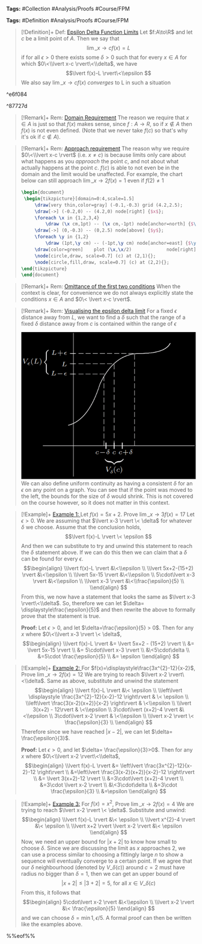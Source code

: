 ---
---

**Tags:** #Collection #Analysis/Proofs #Course/FPM 

**Tags:** #Definition #Analysis/Proofs #Course/FPM 

 > 
 > \[!Definition\]+ Def: [Epsilon Delta Function Limits](Epsilon%20Delta%20Function%20Limits.md)
 > Let $f:A\to\R$ and let $c$ be a limit point of $A$. Then we say that
 > $$\displaystyle\lim\_{x \to c} f(x) = L$$
 > if for all $\epsilon>0$ there exists some $\delta>0$ such that for every $x\in A$ for which $0\<\\lvert x-c \rvert\<\\delta$, we have
 > $$\lvert f(x)-L \rvert\<\\epsilon $$
 > We also say $\displaystyle\lim\_{x \to c}f(x)$ *converges* to L in such a situation

^e6f084

^87727d

 > 
 > \[!Remark\]+ Rem: [Domain Requirement](Epsilon%20Delta%20Function%20Limits.md)
 > The reason we require that $x\in A$ is just so that $f(x)$ makes sense, since $f:A\to R$, so if $x\not\in A$ then $f(x)$ is not even defined. (Note that we never take $f(c)$ so that's why it's ok if $c\not\in A$).

 > 
 > \[!Remark\]+ Rem: [Approach requirement](Epsilon%20Delta%20Function%20Limits.md)
 > The reason why we require $0\<\\lvert x-c \rvert$ (i.e. $x\ne c$) is because limits only care about what happens as you *approach* the point $c$, and not about what actually happens at the point $c$. $f(c)$ is able to not even be in the domain and the limit would be unaffected. For example, the chart below can still approach $\lim\_{x \to 2}f(x)=1$ even if $f(2) \ne 1$
 > 
 > ````tikz
 > \begin{document}
 > 	\begin{tikzpicture}[domain=0:4,scale=1.5]
 > 		\draw[very thin,color=gray] (-0.1,-0.3) grid (4.2,2.5);
 > 		\draw[->] (-0.2,0) -- (4.2,0) node[right] {$x$};
 > 		\foreach \x in {1,2,3,4}
 > 			\draw (\x cm,1pt) -- (\x cm,-1pt) node[anchor=north] {$\x$};
 > 		\draw[->] (0,-0.3) -- (0,2.5) node[above] {$y$};
 > 		\foreach \y in {1,2}
 > 		    \draw (1pt,\y cm) -- (-1pt,\y cm) node[anchor=east] {$\y$};
 > 		\draw[color=green]    plot (\x,\x/2)             node[right] {$f(x) $};
 > 		\node[circle,draw, scale=0.7] (c) at (2,1){};
 > 		\node[circle,fill,draw, scale=0.7] (c) at (2,2){};
 > \end{tikzpicture}
 > \end{document}
 > ````

 > 
 > \[!Remark\]+ Rem: [Omittance of the first two conditions](Epsilon%20Delta%20Function%20Limits.md)
 > When the context is clear, for convenience we do not always explicitly state the conditions $x \in A$ and $0\< \lvert x-c \rvert$.

 > 
 > \[!Remark\]+ Rem: [Visualising the epsilon delta limit](Epsilon%20Delta%20Function%20Limits.md)
 > For a fixed $\epsilon$ distance away from $L$, we want to find a $\delta$ such that the range of a fixed $\delta$ distance away from $c$ is contained within the range of $\epsilon$
 > 
 > ![Pasted image 20230304182042.png](..\Images\Pasted%20image%2020230304182042.png)
 > We can also define uniform continuity as having a consistent $\delta$ for an $\epsilon$ on any point on a graph. You can see that if the point was moved to the left, the bounds for the size of $\delta$ would shrink. This is not covered on the course however, so it does not matter in this context.

 > 
 > \[!Example\]+ [Example 1: ](Examples%20of%20an%20Epsilon%20Delta%20Proof.md) Let $f(x)=5x+2$. Prove $\displaystyle\lim\_{x \to 3}f(x)=17$
 > Let $\epsilon>0$. We are assuming that $\lvert x-3 \rvert \< \delta$ for whatever $\delta$ we choose. Assume that the conclusion holds,
 > $$\lvert f(x)-L \rvert \< \epsilon $$
 > And then we can substitute to try and unwind this statement to reach the $\delta$ statement above. If we can do this then we can claim that a $\delta$ can be found for every $\epsilon$.
 > $$\begin{align}
 > \\lvert f(x)-L \rvert &\<\\epsilon \\
 > \\lvert 5x+2-(15+2) \rvert &\<\\epsilon \\
 > \\lvert 5x-15 \rvert &\<\\epsilon \\
 > 5\cdot\lvert x-3 \rvert &\<\\epsilon \\
 > \\lvert x-3 \rvert &\<\\frac{\epsilon}{5} \\
 > \\end{align}
 > $$
 > From this, we now have a statement that looks the same as $\lvert x-3 \rvert\<\\delta$. So, therefore we can let $\delta= \displaystyle\frac{\epsilon}{5}$ and then rewrite the above to formally prove that the statement is true.
 > 
 > **Proof:** Let $\epsilon>0$, and let $\delta=\frac{\epsilon}{5} > 0$. Then for any $x$ where $0\<\\lvert x-3 \rvert \< \delta$,
 > $$\begin{align}
 > \\lvert f(x)-L \rvert &= \lvert 5x+2 - (15+2) \rvert \\
 > &= \lvert 5x-15 \rvert  \\
 > &= 5\cdot\lvert x-3 \rvert  \\
 > &\<5\cdot\delta \\
 > &=5\cdot \frac{\epsilon}{5} \\
 > &= \epsilon
 > \\end{align}
 > $$

 > 
 > \[!Example\]+ [Example 2: ](Examples%20of%20an%20Epsilon%20Delta%20Proof.md) For $f(x)=\displaystyle\frac{3x^{2}-12}{x-2}$, Prove $\displaystyle\lim\_{x \to 2}f(x)=12$
 > We are trying to reach $\lvert x-2 \rvert\<\\delta$. Same as above, substitute and unwind the statement
 > $$\begin{align}
 > \\lvert f(x)-L \rvert &\< \epsilon \\
 > \\left\lvert  \displaystyle \frac{3x^{2}-12}{x-2}-12 \right\rvert  & \< \epsilon \\
 > \\left\lvert  \frac{3(x-2)(x+2)}{x-2} \right\rvert  & \<\\epsilon \\
 > \\lvert 3(x+2) - 12\rvert  & \<\\epsilon \\
 > 3\cdot\lvert (x+2)-4 \rvert &\<\\epsilon \\
 > 3\cdot\lvert x-2 \rvert & \<\\epsilon \\
 > \\lvert x-2 \rvert \< \frac{\epsilon}{3} \\
 > \\end{align}
 > $$
 > Therefore since we have reached $\lvert x-2 \rvert$, we can let $\delta= \frac{\epsilon}{3}$.
 > 
 > **Proof:** Let $\epsilon>0$, and let $\delta= \frac{\epsilon}{3}>0$. Then for any $x$ where $0\<\\lvert x-2 \rvert\<\\delta$,
 > $$\begin{align}
 > \\lvert f(x)-L \rvert &= \left\lvert  \frac{3x^{2}-12}{x-2}-12  \right\rvert  \\
 > &=\left\lvert  \frac{3(x-2)(x+2)}{x-2}-12 \right\rvert  \\
 > &= \lvert 3(x+2)-12 \rvert \\
 > &=3\cdot\lvert (x+2)-4 \rvert \\
 > &=3\cdot \lvert x-2 \rvert \\
 > &\<3\cdot\delta \\
 > &=3\cdot \frac{\epsilon}{3} \\
 > &=\epsilon
 > \\end{align}
 > $$

 > 
 > \[!Example\]+ [Example 3:](Examples%20of%20an%20Epsilon%20Delta%20Proof.md) For $f(x)=x^{2}$, Prove $\displaystyle\lim\_{x \to 2}f(x)=4$
 > We are trying to reach $\lvert x-2 \rvert \< \delta$. Substitute and unwind:
 > $$\begin{align}
 > \\lvert f(x)-L \rvert &\< \epsilon \\
 > \\lvert x^{2}-4 \rvert &\< \epsilon \\
 > \\lvert x+2 \rvert \lvert x-2 \rvert &\< \epsilon
 > \\end{align}
 > $$
 > Now, we need an upper bound for $\lvert x+2 \rvert$ to know how small to choose $\delta$. Since we are discussing the limit as $x$ approaches $2$, we can use a process similar to choosing a fittingly large $n$ to show a sequence will eventually converge to a certain point. If we agree that our $\delta$ neighbourhood (denoted by $V\_{\delta}(c)$) around $c=2$ must have radius no bigger than $\delta=1$, then we can get an upper bound of
 > $$\lvert x+2 \rvert \le \lvert 3+2 \rvert =5\text{, for all } x \in V\_{\delta}(c)$$
 > From this, it follows that
 > $$\begin{align}
 > 5\cdot\lvert x-2 \rvert &\<\\epsilon \\
 > \\lvert x-2 \rvert &\< \frac{\epsilon}{5}
 > \\end{align}
 > $$
 > and we can choose $\delta=\min{{1, \epsilon/5}}$. A formal proof can then be written like the examples above.

%%eof%%